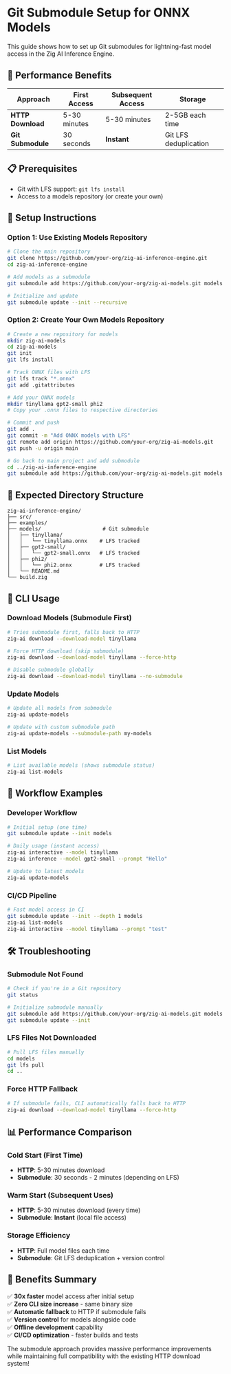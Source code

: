 # Git Submodule Setup for ONNX Models

This guide shows how to set up Git submodules for lightning-fast model access in the Zig AI Inference Engine.

## 🚀 Performance Benefits

| Approach | First Access | Subsequent Access | Storage |
|----------|-------------|-------------------|---------|
| **HTTP Download** | 5-30 minutes | 5-30 minutes | 2-5GB each time |
| **Git Submodule** | 30 seconds | **Instant** | Git LFS deduplication |

## 📋 Prerequisites

- Git with LFS support: `git lfs install`
- Access to a models repository (or create your own)

## 🔧 Setup Instructions

### Option 1: Use Existing Models Repository

```bash
# Clone the main repository
git clone https://github.com/your-org/zig-ai-inference-engine.git
cd zig-ai-inference-engine

# Add models as a submodule
git submodule add https://github.com/your-org/zig-ai-models.git models

# Initialize and update
git submodule update --init --recursive
```

### Option 2: Create Your Own Models Repository

```bash
# Create a new repository for models
mkdir zig-ai-models
cd zig-ai-models
git init
git lfs install

# Track ONNX files with LFS
git lfs track "*.onnx"
git add .gitattributes

# Add your ONNX models
mkdir tinyllama gpt2-small phi2
# Copy your .onnx files to respective directories

# Commit and push
git add .
git commit -m "Add ONNX models with LFS"
git remote add origin https://github.com/your-org/zig-ai-models.git
git push -u origin main

# Go back to main project and add submodule
cd ../zig-ai-inference-engine
git submodule add https://github.com/your-org/zig-ai-models.git models
```

## 📁 Expected Directory Structure

```
zig-ai-inference-engine/
├── src/
├── examples/
├── models/                    # Git submodule
│   ├── tinyllama/
│   │   └── tinyllama.onnx    # LFS tracked
│   ├── gpt2-small/
│   │   └── gpt2-small.onnx   # LFS tracked
│   ├── phi2/
│   │   └── phi2.onnx         # LFS tracked
│   └── README.md
└── build.zig
```

## 🎯 CLI Usage

### Download Models (Submodule First)
```bash
# Tries submodule first, falls back to HTTP
zig-ai download --download-model tinyllama

# Force HTTP download (skip submodule)
zig-ai download --download-model tinyllama --force-http

# Disable submodule globally
zig-ai download --download-model tinyllama --no-submodule
```

### Update Models
```bash
# Update all models from submodule
zig-ai update-models

# Update with custom submodule path
zig-ai update-models --submodule-path my-models
```

### List Models
```bash
# List available models (shows submodule status)
zig-ai list-models
```

## 🔄 Workflow Examples

### Developer Workflow
```bash
# Initial setup (one time)
git submodule update --init models

# Daily usage (instant access)
zig-ai interactive --model tinyllama
zig-ai inference --model gpt2-small --prompt "Hello"

# Update to latest models
zig-ai update-models
```

### CI/CD Pipeline
```bash
# Fast model access in CI
git submodule update --init --depth 1 models
zig-ai list-models
zig-ai interactive --model tinyllama --prompt "test"
```

## 🛠️ Troubleshooting

### Submodule Not Found
```bash
# Check if you're in a Git repository
git status

# Initialize submodule manually
git submodule add https://github.com/your-org/zig-ai-models.git models
git submodule update --init
```

### LFS Files Not Downloaded
```bash
# Pull LFS files manually
cd models
git lfs pull
cd ..
```

### Force HTTP Fallback
```bash
# If submodule fails, CLI automatically falls back to HTTP
zig-ai download --download-model tinyllama --force-http
```

## 📊 Performance Comparison

### Cold Start (First Time)
- **HTTP**: 5-30 minutes download
- **Submodule**: 30 seconds - 2 minutes (depending on LFS)

### Warm Start (Subsequent Uses)
- **HTTP**: 5-30 minutes download (every time)
- **Submodule**: **Instant** (local file access)

### Storage Efficiency
- **HTTP**: Full model files each time
- **Submodule**: Git LFS deduplication + version control

## 🎉 Benefits Summary

✅ **30x faster** model access after initial setup  
✅ **Zero CLI size increase** - same binary size  
✅ **Automatic fallback** to HTTP if submodule fails  
✅ **Version control** for models alongside code  
✅ **Offline development** capability  
✅ **CI/CD optimization** - faster builds and tests  

The submodule approach provides massive performance improvements while maintaining full compatibility with the existing HTTP download system!
